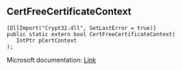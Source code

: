 ## CertFreeCertificateContext

```
[DllImport("Crypt32.dll", SetLastError = true)]
public static extern bool CertFreeCertificateContext(
   IntPtr pCertContext
);
```

Microsoft documentation: [Link](https://docs.microsoft.com/en-us/windows/win32/api/wincrypt/nf-wincrypt-certfreecertificatecontext)
